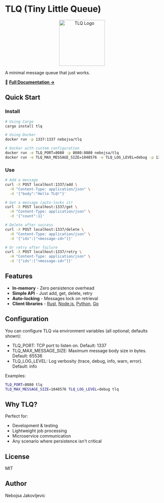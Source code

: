 # TLQ (Tiny Little Queue)

<p align="center">
  <img src="https://tinylittlequeue.app/logo.svg" alt="TLQ Logo" width="150">
</p>

A minimal message queue that just works.

📖 **[Full Documentation →](https://github.com/skyaktech/tlq/blob/main/USAGE.md)**

## Quick Start

### Install

```bash
# Using Cargo
cargo install tlq

# Using Docker
docker run -p 1337:1337 nebojsa/tlq

# Docker with custom configuration
docker run -e TLQ_PORT=8080 -p 8080:8080 nebojsa/tlq
docker run -e TLQ_MAX_MESSAGE_SIZE=1048576 -e TLQ_LOG_LEVEL=debug -p 1337:1337 nebojsa/tlq
```

### Use

```bash
# Add a message
curl -X POST localhost:1337/add \
  -H "Content-Type: application/json" \
  -d '{"body":"Hello TLQ!"}'

# Get a message (auto-locks it)
curl -X POST localhost:1337/get \
  -H "Content-Type: application/json" \
  -d '{"count":1}'

# Delete after success
curl -X POST localhost:1337/delete \
  -H "Content-Type: application/json" \
  -d '{"ids":["<message-id>"]}'

# Or retry after failure
curl -X POST localhost:1337/retry \
  -H "Content-Type: application/json" \
  -d '{"ids":["<message-id>"]}'
```

## Features

- **In-memory** - Zero persistence overhead
- **Simple API** - Just add, get, delete, retry
- **Auto-locking** - Messages lock on retrieval
- **Client libraries** - [Rust](https://crates.io/crates/tlq-client), [Node.js](https://www.npmjs.com/package/tlq-client), [Python](https://pypi.org/project/tlq-client/), [Go](https://pkg.go.dev/github.com/skyaktech/tlq-client-go)

## Configuration

You can configure TLQ via environment variables (all optional; defaults shown):
- TLQ_PORT: TCP port to listen on. Default: 1337
- TLQ_MAX_MESSAGE_SIZE: Maximum message body size in bytes. Default: 65536
- TLQ_LOG_LEVEL: Log verbosity (trace, debug, info, warn, error). Default: info

Examples:

```bash
TLQ_PORT=8080 tlq
TLQ_MAX_MESSAGE_SIZE=1048576 TLQ_LOG_LEVEL=debug tlq
```

## Why TLQ?

Perfect for:
- Development & testing
- Lightweight job processing
- Microservice communication
- Any scenario where persistence isn't critical

## License

MIT

## Author

Nebojsa Jakovljevic
